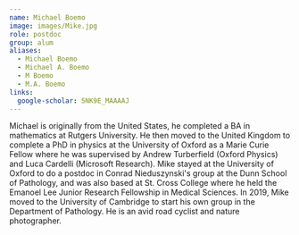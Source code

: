 ```yaml
---
name: Michael Boemo
image: images/Mike.jpg
role: postdoc
group: alum
aliases:
  - Michael Boemo
  - Michael A. Boemo
  - M Boemo
  - M.A. Boemo
links:
  google-scholar: 5NK9E_MAAAAJ
---
```


Michael is originally from the United States, he completed a BA in mathematics at Rutgers University. He then moved to the United Kingdom to complete a PhD in physics at the University of Oxford as a Marie Curie Fellow where he was supervised by Andrew Turberfield (Oxford Physics) and Luca Cardelli (Microsoft Research). Mike stayed at the University of Oxford to do a postdoc in Conrad Nieduszynski's group at the Dunn School of Pathology, and was also based at St. Cross College where he held the Emanoel Lee Junior Research Fellowship in Medical Sciences. In 2019, Mike moved to the University of Cambridge to start his own group in the Department of Pathology. He is an avid road cyclist and nature photographer.
